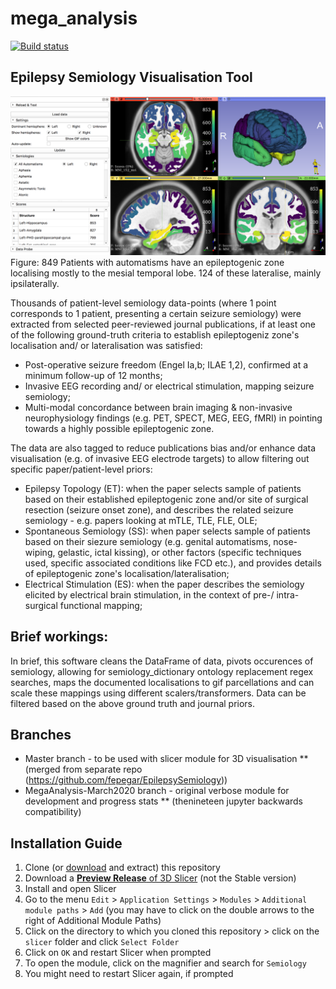 # mega_analysis

[![Build status](https://img.shields.io/travis/thenineteen/Semiology-Visualisation-Tool/master.svg?label=Travis%20CI%20build&logo=travis)](https://travis-ci.org/thenineteen/Semiology-Visualisation-Tool)

## Epilepsy Semiology Visualisation Tool

![3D Slicer module screenshot](images/all_automatisms.png)
Figure:
849 Patients with automatisms have an epileptogenic zone localising mostly to the mesial temporal lobe.
124 of these lateralise, mainly ipsilaterally.


Thousands of patient-level semiology data-points (where 1 point corresponds to 1 patient, presenting a certain seizure semiology) were extracted from selected peer-reviewed journal publications, if at least one of the following ground-truth criteria to establish epileptogeniz zone's localisation and/ or lateralisation was satisfied:

* Post-operative seizure freedom (Engel Ia,b; ILAE 1,2), confirmed at a minimum follow-up of 12 months;
* Invasive EEG recording and/ or electrical stimulation, mapping seizure semiology;
* Multi-modal concordance between brain imaging & non-invasive neurophysiology findings (e.g. PET, SPECT, MEG, EEG, fMRI) in pointing towards a highly possible epileptogenic zone.

The data are also tagged to reduce publications bias and/or enhance data visualisation (e.g. of invasive EEG electrode targets) to allow filtering out specific paper/patient-level priors:

* Epilepsy Topology (ET): when the paper selects sample of patients based on their established epileptogenic zone and/or site of surgical resection (seizure onset zone), and describes the related seizure semiology - e.g. papers looking at mTLE, TLE, FLE, OLE;
* Spontaneous Semiology (SS): when paper selects sample of patients based on their siezure semiology (e.g. genital automatisms, nose-wiping, gelastic, ictal kissing), or other factors (specific techniques used, specific associated conditions like FCD etc.), and provides details of epileptogenic zone's localisation/lateralisation; 
* Electrical Stimulation (ES): when the paper describes the semiology elicited by electrical brain stimulation, in the context of pre-/ intra-surgical functional mapping;


## Brief workings:
In brief, this software cleans the DataFrame of data, pivots occurences of semiology, allowing for semiology_dictionary ontology replacement regex searches, maps the documented localisations to gif parcellations and can scale these mappings using different scalers/transformers.
Data can be filtered based on the above ground truth and journal priors.


## Branches
* Master branch - to be used with slicer module for 3D visualisation
  ** (merged from separate repo (https://github.com/fepegar/EpilepsySemiology))
* MegaAnalysis-March2020 branch - original verbose module for development and progress stats
  ** (thenineteen jupyter backwards compatibility)


## Installation Guide
1. Clone (or [download](https://github.com/thenineteen/Semiology-Visualisation-Tool/archive/master.zip) and extract) this repository
2. Download a [**Preview Release** of 3D Slicer](https://download.slicer.org/) (not the Stable version)
3. Install and open Slicer
4. Go to the menu `Edit` > `Application Settings` > `Modules` > `Additional module paths` > `Add` (you may have to click on the double arrows to the right of Additional Module Paths)
5. Click on the directory to which you cloned this repository > click on the `slicer` folder and click `Select Folder`
6. Click on `OK` and restart Slicer when prompted
7. To open the module, click on the magnifier and search for `Semiology`
8. You might need to restart Slicer again, if prompted
